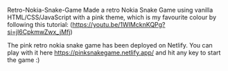Retro-Nokia-Snake-Game
Made a retro Nokia Snake Game using vanilla HTML/CSS/JavaScript with a pink theme, which is my favourite colour by following this tutorial:
(https://youtu.be/1WIMcknKQPg?si=jl6CpkmwZwx_jMfj)

The pink retro nokia snake game has been deployed on Netlify.
You can play with it here https://pinksnakegame.netlify.app/ and hit any key to start the game :)

